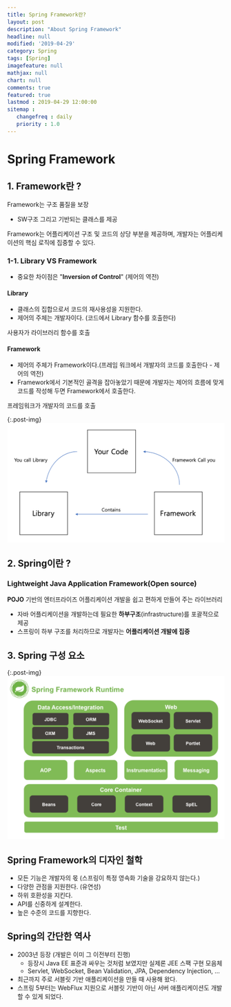 ```yaml
---
title: Spring Framework란?
layout: post
description: "About Spring Framework"
headline: null
modified: '2019-04-29'
category: Spring
tags: [Spring]
imagefeature: null
mathjax: null
chart: null
comments: true
featured: true
lastmod : 2019-04-29 12:00:00
sitemap :  
   changefreq : daily
   priority : 1.0
---
```


# Spring Framework  
  
## 1. Framework란 ?  
Framework는 구조 품질을 보장  
 - SW구조 그리고 기반되는 클래스를 제공  
   
Framework는 어플리케이션 구조 및 코드의 상당 부분을 제공하며, 개발자는 어플리케이션의 핵심 로직에 집중할 수 있다.

### 1-1. Library VS Framework  
 - 중요한 차이점은 "**Inversion of Control**" (제어의 역전)

#### Library
 - 클래스의 집합으로서 코드의 재사용성을 지원한다.
 - 제어의 주체는 개발자이다. (코드에서 Library 함수를 호출한다)

  사용자가 라이브러리 함수를 호출  
  
#### Framework  
 - 제어의 주체가 Framework이다.(프레임 워크에서 개발자의 코드를 호출한다 - 제어의 역전)  
 - Framework에서 기본적인 골격을 잡아놓았기 때문에 개발자는 제어의 흐름에 맞게 코드를 작성해 두면 Framework에서 호출한다.  

  프레임워크가 개발자의 코드를 호출  
  
{:.post-img}
![LibraryVSFramework](/images/post/libraryVSframework.png) 

## 2. Spring이란 ?  

### Lightweight Java Application Framework(Open source)  
  
**POJO** 기반의 엔터프라이즈 어플리케이션 개발을 쉽고 편하게 만들어 주는 라이브러리  
 - 자바 어플리케이션을 개발하는데 필요한 **하부구조**(infrastructure)를 포괄적으로 제공  
 - 스프링이 하부 구조를 처리하므로 개발자는 **어플리케이션 개발에 집중**   
   
## 3. Spring 구성 요소  
    
{:.post-img}  
![SpringStructure](/images/post/spring_structure.png)   
  
## Spring Framework의 디자인 철학  
- 모든 기능은 개발자의 몫 (스프링이 특정 영속화 기술을 강요하지 않는다.)  
- 다양한 관점을 지원한다. (유연성)  
- 하위 호환성을 지킨다.  
- API를 신중하게 설계한다.  
- 높은 수준의 코드를 지향한다.  
  
 ## Spring의 간단한 역사
- 2003년 등장 (개발은 이미 그 이전부터 진행)
  - 등장시 Java EE 표준과 싸우는 것처럼 보였지만 실제론 JEE 스팩 구현 모음체
  - Servlet, WebSocket, Bean Validation, JPA, Dependency Injection, ...
- 최근까지 주로 서블릿 기반 애플리케이션을 만들 때 사용해 왔다.
- 스프링 5부터는 WebFlux 지원으로 서블릿 기반이 아닌 서버 애플리케이션도 개발할 수 있게 되었다.